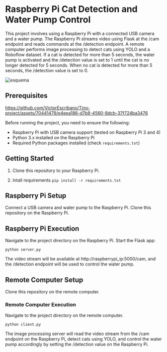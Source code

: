 # Raspberry Pi Cat Detection and Water Pump Control

This project involves using a Raspberry Pi with a connected USB camera and a water pump. The Raspberry Pi streams video using Flask at the /cam endpoint and reads commands at the /detection endpoint. A remote computer performs image processing to detect cats using YOLO and a Roboflow dataset. If a cat is detected for more than 5 seconds, the water pump is activated and the /detection value is set to 1 until the cat is no longer detected for 5 seconds. When no cat is detected for more than 5 seconds, the /detection value is set to 0.

![esquema](https://github.com/VictorEscribano/Tino-project/assets/70441479/93677cfb-76e6-49df-9709-4e9489f51c19)

## Prerequisites

https://github.com/VictorEscribano/Tino-project/assets/70441479/e4eea186-d7b8-4560-8dcb-37f724ba3476



Before running the project, you need to ensure the following:

- Raspberry Pi with USB camera support (tested on Raspberry Pi 3 and 4)
- Python 3.x installed on the Raspberry Pi
- Required Python packages installed (check `requirements.txt`)

## Getting Started

1. Clone this repository to your Raspberry Pi.

2. Intall requirements 
```pip install -r requirements.txt```

## Raspberry Pi Setup
Connect a USB camera and water pump to the Raspberry Pi.
Clone this repository on the Raspberry Pi.

## Raspberry Pi Execution
Navigate to the project directory on the Raspberry Pi.
Start the Flask app:

```python server.py```

The video stream will be available at http://raspberrypi_ip:5000/cam, and the /detection endpoint will be used to control the water pump.

## Remote Computer Setup
Clone this repository on the remote computer.
### Remote Computer Execution
Navigate to the project directory on the remote computer.

```python client.py```

The image processing server will read the video stream from the /cam endpoint on the Raspberry Pi, detect cats using YOLO, and control the water pump accordingly by setting the /detection value on the Raspberry Pi.
